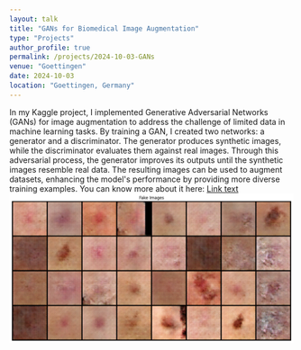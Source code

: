 ```yaml
---
layout: talk
title: "GANs for Biomedical Image Augmentation"
type: "Projects"
author_profile: true
permalink: /projects/2024-10-03-GANs
venue: "Goettingen"
date: 2024-10-03
location: "Goettingen, Germany"
---
```

In my Kaggle project, I implemented Generative Adversarial Networks (GANs) for image augmentation to address the challenge of limited data in machine learning tasks. By training a GAN, I created two networks: a generator and a discriminator. The generator produces synthetic images, while the discriminator evaluates them against real images. Through this adversarial process, the generator improves its outputs until the synthetic images resemble real data. The resulting images can be used to augment datasets, enhancing the model's performance by providing more diverse training examples.
You can know more about it here: [Link text](https://www.kaggle.com/code/parsahriri/gans-for-image-augmentation)
![Image segmentation workflow](../images/faceCanceImage.png)
